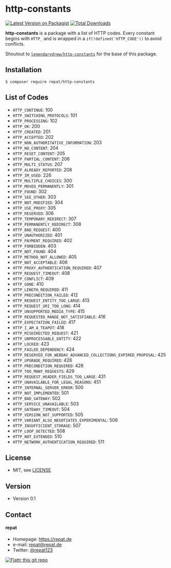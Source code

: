 # http-constants
[![Latest Version on Packagist](https://img.shields.io/packagist/v/repat/http-constants.svg?style=flat-square)](https://packagist.org/packages/repat/http-constants)
[![Total Downloads](https://img.shields.io/packagist/dt/repat/http-constants.svg?style=flat-square)](https://packagist.org/packages/repat/http-constants)

**http-constants** is a package with a list of HTTP codes. Every constant begins with `HTTP_` and is wrapped in a `if(!defined('HTTP_CODE'))` to avoid conflicts.

Shoutout to [`legendarydrew/http-constants`](https://github.com/legendarydrew/http-constants) for the base of this package.

## Installation
`$ composer require repat/http-constants`

## List of Codes
* `HTTP_CONTINUE`: 100
* `HTTP_SWITCHING_PROTOCOLS`: 101
* `HTTP_PROCESSING`: 102
* `HTTP_OK`: 200
* `HTTP_CREATED`: 201
* `HTTP_ACCEPTED`: 202
* `HTTP_NON_AUTHORITATIVE_INFORMATION`: 203
* `HTTP_NO_CONTENT`: 204
* `HTTP_RESET_CONTENT`: 205
* `HTTP_PARTIAL_CONTENT`: 206
* `HTTP_MULTI_STATUS`: 207
* `HTTP_ALREADY_REPORTED`: 208
* `HTTP_IM_USED`: 226
* `HTTP_MULTIPLE_CHOICES`: 300
* `HTTP_MOVED_PERMANENTLY`: 301
* `HTTP_FOUND`: 302
* `HTTP_SEE_OTHER`: 303
* `HTTP_NOT_MODIFIED`: 304
* `HTTP_USE_PROXY`: 305
* `HTTP_RESERVED`: 306
* `HTTP_TEMPORARY_REDIRECT`: 307
* `HTTP_PERMANENTLY_REDIRECT`: 308
* `HTTP_BAD_REQUEST`: 400
* `HTTP_UNAUTHORIZED`: 401
* `HTTP_PAYMENT_REQUIRED`: 402
* `HTTP_FORBIDDEN`: 403
* `HTTP_NOT_FOUND`: 404
* `HTTP_METHOD_NOT_ALLOWED`: 405
* `HTTP_NOT_ACCEPTABLE`: 406
* `HTTP_PROXY_AUTHENTICATION_REQUIRED`: 407
* `HTTP_REQUEST_TIMEOUT`: 408
* `HTTP_CONFLICT`: 409
* `HTTP_GONE`: 410
* `HTTP_LENGTH_REQUIRED`: 411
* `HTTP_PRECONDITION_FAILED`: 412
* `HTTP_REQUEST_ENTITY_TOO_LARGE`: 413
* `HTTP_REQUEST_URI_TOO_LONG`: 414
* `HTTP_UNSUPPORTED_MEDIA_TYPE`: 415
* `HTTP_REQUESTED_RANGE_NOT_SATISFIABLE`: 416
* `HTTP_EXPECTATION_FAILED`: 417
* `HTTP_I_AM_A_TEAPOT`: 418
* `HTTP_MISDIRECTED_REQUEST`: 421
* `HTTP_UNPROCESSABLE_ENTITY`: 422
* `HTTP_LOCKED`: 423
* `HTTP_FAILED_DEPENDENCY`: 424
* `HTTP_RESERVED_FOR_WEBDAV_ADVANCED_COLLECTIONS_EXPIRED_PROPOSAL`: 425
* `HTTP_UPGRADE_REQUIRED`: 426
* `HTTP_PRECONDITION_REQUIRED`: 428
* `HTTP_TOO_MANY_REQUESTS`: 429
* `HTTP_REQUEST_HEADER_FIELDS_TOO_LARGE`: 431
* `HTTP_UNAVAILABLE_FOR_LEGAL_REASONS`: 451
* `HTTP_INTERNAL_SERVER_ERROR`: 500
* `HTTP_NOT_IMPLEMENTED`: 501
* `HTTP_BAD_GATEWAY`: 502
* `HTTP_SERVICE_UNAVAILABLE`: 503
* `HTTP_GATEWAY_TIMEOUT`: 504
* `HTTP_VERSION_NOT_SUPPORTED`: 505
* `HTTP_VARIANT_ALSO_NEGOTIATES_EXPERIMENTAL`: 506
* `HTTP_INSUFFICIENT_STORAGE`: 507
* `HTTP_LOOP_DETECTED`: 508
* `HTTP_NOT_EXTENDED`: 510
* `HTTP_NETWORK_AUTHENTICATION_REQUIRED`: 511

## License
* MIT, see [LICENSE](https://github.com/repat/http-constants/blob/master/LICENSE)

## Version
* Version 0.1

## Contact
#### repat
* Homepage: https://repat.de
* e-mail: repat@repat.de
* Twitter: [@repat123](https://twitter.com/repat123 "repat123 on twitter")

[![Flattr this git repo](http://api.flattr.com/button/flattr-badge-large.png)](https://flattr.com/submit/auto?user_id=repat&url=https://github.com/repat/http-constants&title=http-constants&language=&tags=github&category=software)
